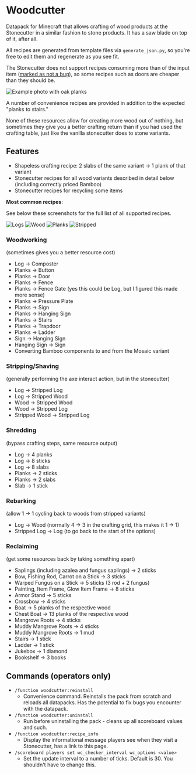 # Woodcutter

Datapack for Minecraft that allows crafting of wood products at the Stonecutter in a similar fashion to stone products. It has a saw blade on top of it, after all.

All recipes are generated from template files via `generate_json.py`, so you're free to edit them and regenerate as you see fit.

The Stonecutter does not support recipes consuming more than of the input item ([marked as not a bug](https://bugs.mojang.com/browse/MC-151141)), so some recipes such as doors are cheaper than they should be. 

![Example photo with oak planks](https://i.imgur.com/FkdLxLH.png)

A number of convenience recipes are provided in addition to the expected "planks to stairs."

None of these resources allow for creating more wood out of nothing, but sometimes they give you a better crafting return than if you had used the crafting table, just like the vanilla stonecutter does to stone variants.

## Features

- Shapeless crafting recipe: 2 slabs of the same variant -> 1 plank of that variant
- Stonecutter recipes for all wood variants described in detail below (including correctly priced Bamboo)
- Stonecutter recipes for recycling some items

**Most common recipes**:

See below these screenshots for the full list of all supported recipes.

![Logs](https://i.imgur.com/M7qohQB.png)
![Wood](https://i.imgur.com/YcExopl.png)
![Planks](https://i.imgur.com/k0fvJ9j.png)
![Stripped](https://i.imgur.com/ucxj7Z7.png)

<!-- For these screenshots, include all the white on the top, 2 pixels out inclusive from the right, same for bottom, stop just before white on the left -->

### Woodworking

(sometimes gives you a better resource cost)

- Log -> Composter
- Planks -> Button
- Planks -> Door
- Planks -> Fence
- Planks -> Fence Gate (yes this could be Log, but I figured this made more sense)
- Planks -> Pressure Plate
- Planks -> Sign
- Planks -> Hanging Sign
- Planks -> Stairs
- Planks -> Trapdoor
- Planks -> Ladder
- Sign -> Hanging Sign
- Hanging Sign -> Sign
- Converting Bamboo components to and from the Mosaic variant

### Stripping/Shaving

(generally performing the axe interact action, but in the stonecutter)

- Log -> Stripped Log
- Log -> Stripped Wood
- Wood -> Stripped Wood
- Wood -> Stripped Log
- Stripped Wood -> Stripped Log

### Shredding

(bypass crafting steps, same resource output)

- Log -> 4 planks
- Log -> 8 sticks
- Log -> 8 slabs
- Planks -> 2 sticks
- Planks -> 2 slabs
- Slab -> 1 stick

### Rebarking

(allow 1 -> 1 cycling back to woods from stripped variants)

- Log -> Wood (normally 4 -> 3 in the crafting grid, this makes it 1 -> 1)
- Stripped Log -> Log (to go back to the start of the options)

### Reclaiming

(get some resources back by taking something apart)

- Saplings (including azalea and fungus saplings) -> 2 sticks
- Bow, Fishing Rod, Carrot on a Stick -> 3 sticks
- Warped Fungus on a Stick -> 5 sticks (3 rod + 2 fungus)
- Painting, Item Frame, Glow Item Frame -> 8 sticks
- Armor Stand -> 5 sticks
- Crossbow -> 4 sticks
- Boat -> 5 planks of the respective wood
- Chest Boat -> 13 planks of the respective wood
- Mangrove Roots -> 4 sticks
- Muddy Mangrove Roots -> 4 sticks
- Muddy Mangrove Roots -> 1 mud
- Stairs -> 1 stick
- Ladder -> 1 stick
- Jukebox -> 1 diamond
- Bookshelf -> 3 books

## Commands (operators only)

- `/function woodcutter:reinstall`
  - Convenience command. Reinstalls the pack from scratch and reloads all datapacks.
    Has the potential to fix bugs you encounter with the datapack.
- `/function woodcutter:uninstall`
  - Run before uninstalling the pack - cleans up all scoreboard values and such.
- `/function woodcutter:recipe_info`
  - Display the informational message players see when they visit a Stonecutter, has a link to this page.
- `/scoreboard players set wc_checker_interval wc_options <value>`
  - Set the update interval to a number of ticks. Default is 30. You shouldn't have to change this.
